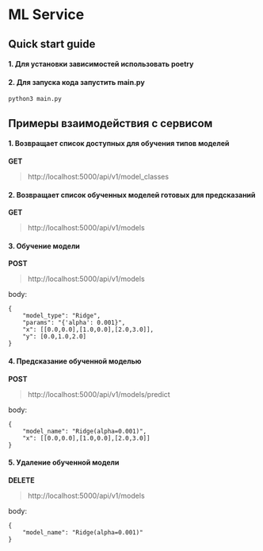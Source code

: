 # ML Service

## Quick start guide  

#### 1. Для установки зависимостей использовать **poetry**


#### 2. Для запуска кода запустить main.py
```commandline
python3 main.py
```

## Примеры взаимодействия с сервисом

#### 1. Возвращает список доступных для обучения типов моделей  
**GET**  
> http://localhost:5000/api/v1/model_classes  

#### 2. Возвращает список обученных моделей готовых для предсказаний  
**GET**  
> http://localhost:5000/api/v1/models  

#### 3. Обучение модели  
**POST**  
> http://localhost:5000/api/v1/models 
> 
body:  
```
{  
    "model_type": "Ridge",  
    "params": "{'alpha': 0.001}",  
    "x": [[0.0,0.0],[1.0,0.0],[2.0,3.0]],  
    "y": [0.0,1.0,2.0]  
}  
```

#### 4. Предсказание обученной моделью  
**POST**  
> http://localhost:5000/api/v1/models/predict  
> 
body: 
``` 
{  
    "model_name": "Ridge(alpha=0.001)",  
    "x": [[0.0,0.0],[1.0,0.0],[2.0,3.0]]  
}  
```

#### 5. Удаление обученной модели  
**DELETE**  
> http://localhost:5000/api/v1/models  
> 
body:  
```
{  
    "model_name": "Ridge(alpha=0.001)"  
}  
```

